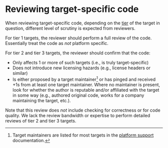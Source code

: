 # Reviewing target-specific code

When reviewing target-specific code, depending on the [tier] of the target in
question, different level of scrutiny is expected from reviewers.

For tier 1 targets, the reviewer should perform a full review of the code.
Essentially treat the code as *not* platform specific.

For tier 2 and tier 3 targets, the reviewer should confirm that the code:

* Only affects 1 or more of such targets (i.e., is truly target-specific)
* Does not introduce new licensing hazards (e.g., license headers or similar)
* Is either proposed by a target maintainer[^1] or has pinged and received +1s
  from at least one target maintainer. Where no maintainer is present, look for
  whether the author is reputable and/or affiliated with the target in some way
  (e.g., authored original code, works for a company maintaining the target, etc.).

Note that this review does *not* include checking for correctness or for code
quality. We lack the review bandwidth or expertise to perform detailed reviews
of tier 2 and tier 3 targets.

[^1]: Target maintainers are listed for most targets in the [platform support] documentation.

[tier]: https://doc.rust-lang.org/nightly/rustc/platform-support.html
[platform support]: https://doc.rust-lang.org/nightly/rustc/platform-support.html
